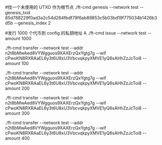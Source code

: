 #找一个未使用的 UTXO 作为根节点
./ft-cmd genesis --network test --genesis_txid 85d788229f0ad3a2c54d284fbdf79f6ab89853c5b03bd19f775034b1426b3d5b --genesis_index 2

#发行 1000 个代币到 config 的私钥地址 A
./ft-cmd issue --network test --amount 1000

./ft-cmd transfer --network test --addr n2t8bMwAed8VYWgguos9XAXErzQxYgtg7g --wif cPwoKN8RXRAaEL6y3t6U8xU3VbcvqkpyXMVE1yQ6sAHhZzJcToi8 --amount 100

./ft-cmd transfer --network test --addr n2t8bMwAed8VYWgguos9XAXErzQxYgtg7g --wif cPwoKN8RXRAaEL6y3t6U8xU3VbcvqkpyXMVE1yQ6sAHhZzJcToi8 --amount 200

./ft-cmd transfer --network test --addr n2t8bMwAed8VYWgguos9XAXErzQxYgtg7g --wif cPwoKN8RXRAaEL6y3t6U8xU3VbcvqkpyXMVE1yQ6sAHhZzJcToi8 --amount 300

./ft-cmd transfer --network test --addr n2t8bMwAed8VYWgguos9XAXErzQxYgtg7g --wif cPwoKN8RXRAaEL6y3t6U8xU3VbcvqkpyXMVE1yQ6sAHhZzJcToi8 --amount 400
